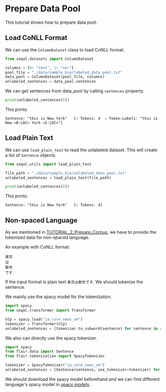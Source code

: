 # Prepare Data Pool

This tutorial shows how to prepare data pool.

## Load CoNLL Format


We can use the `ColumnDataset` class to load CoNLL format. 

```python
from seqal.datasets import ColumnDataset

columns = {0: "text", 1: "ner"}
pool_file = "./data/sample_bio/labeled_data_pool.txt"
data_pool = ColumnDataset(pool_file, columns)
unlabeled_sentences = data_pool.sentences
```

We can get sentences from data_pool by calling `sentences` property.

```python
print(unlabeled_sentences[0])
```

This prints:

```
Sentence: "this is New York"   [− Tokens: 4  − Token-Labels: "this is New <B-LOC> York <I-LOC>"]
```

## Load Plain Text

We can use `load_plain_text` to read the unlabeled dataset. This will create a list of `Sentence` objects.

```python
from seqal.utils import load_plain_text

file_path = "./data/sample_bio/unlabeled_data_pool.txt"
unlabeled_sentences = load_plain_text(file_path)
```

```python
print(unlabeled_sentences[0])
```

This prints:

```
Sentence: "this is New York"   [− Tokens: 4]
```

## Non-spaced Language

As we mentioned in [TUTORIAL_2_Prepare_Corpus](TUTORIAL_2_Prepare_Corpus.md), we have to provide the tokenized data for non-spaced language.


An example with CoNLL format:

```
東京
は
都市
です
```

If the input format is plain text `東京は都市です`. We should tokenize the sentence.

We mainly use the spacy model for the tokenization.

```python
import spacy
from seqal.transformer import Transformer

nlp = spacy.load("ja_core_news_sm")
tokenizer = Transformer(nlp)
unlabeled_sentences = [tokenizer.to_subword(sentence) for sentence in sentences]
```

We also can directly use the spacy tokenizer.

```python
import spacy
from flair.data import Sentence
from flair.tokenization import SpacyTokenizer

tokenizer = SpacyTokenizer("ja_core_news_sm")
unlabeled_sentences = [Sentence(sentence, use_tokenizer=tokenizer) for sentence in sentences]
```

We should download the spacy model beforehand and we can find different language's spacy model in [spacy models](https://spacy.io/models/en).